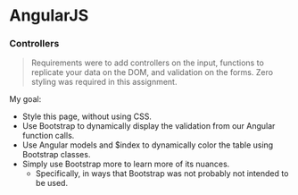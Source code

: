 # AngularJS 
### Controllers
> Requirements were to add controllers on the input, functions to replicate your data on the DOM, and validation on the forms.
> Zero styling was required in this assignment.

My goal:
- Style this page, without using CSS.
- Use Bootstrap to dynamically display the validation from our Angular function calls.
- Use Angular models and $index to dynamically color the table using Bootstrap classes.
- Simply use Bootstrap more to learn more of its nuances.  
  - Specifically, in ways that Bootstrap was not probably not intended to be used. 